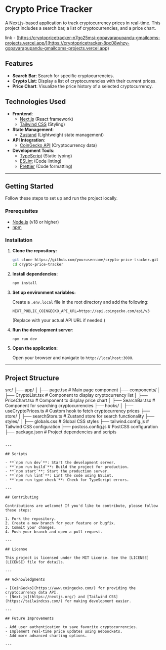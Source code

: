# Crypto Price Tracker

A Next.js-based application to track cryptocurrency prices in real-time. This project includes a search bar, a list of cryptocurrencies, and a price chart.

link - [https://cryptopricetracker-n7go25msi-gopavarapupandu-gmailcoms-projects.vercel.app/](https://cryptopricetracker-8pc08whzy-gopavarapupandu-gmailcoms-projects.vercel.app)

## Features

- **Search Bar**: Search for specific cryptocurrencies.
- **Crypto List**: Display a list of cryptocurrencies with their current prices.
- **Price Chart**: Visualize the price history of a selected cryptocurrency.

## Technologies Used

- **Frontend**: 
  - [Next.js](https://nextjs.org/) (React framework)
  - [Tailwind CSS](https://tailwindcss.com/) (Styling)
- **State Management**: 
  - [Zustand](https://zustand-demo.pmnd.rs/) (Lightweight state management)
- **API Integration**: 
  - [CoinGecko API](https://www.coingecko.com/en/api) (Cryptocurrency data)
- **Development Tools**: 
  - [TypeScript](https://www.typescriptlang.org/) (Static typing)
  - [ESLint](https://eslint.org/) (Code linting)
  - [Prettier](https://prettier.io/) (Code formatting)

---

## Getting Started

Follow these steps to set up and run the project locally.

### Prerequisites

- [Node.js](https://nodejs.org/) (v18 or higher)
- [npm](https://www.npmjs.com/) 

### Installation

1. **Clone the repository:**

   ```bash
   git clone https://github.com/yourusername/crypto-price-tracker.git
   cd crypto-price-tracker
   ```

2. **Install dependencies:**

   ```bash
   npm install
   ```

3. **Set up environment variables:**

   Create a `.env.local` file in the root directory and add the following:

   ```plaintext
   NEXT_PUBLIC_COINGECKO_API_URL=https://api.coingecko.com/api/v3
   ```

   (Replace with your actual API URL if needed.)

4. **Run the development server:**

   ```bash
   npm run dev
   ```

5. **Open the application:**

   Open your browser and navigate to `http://localhost:3000`.

---

## Project Structure


src/
├── app/
│   ├── page.tsx          # Main page component
├── components/
│   ├── CryptoList.tsx    # Component to display cryptocurrency list
│   ├── PriceChart.tsx    # Component to display price chart
│   ├── SearchBar.tsx     # Component for searching cryptocurrencies
├── hooks/
│   ├── useCryptoPrices.ts # Custom hook to fetch cryptocurrency prices
├── store/
│   ├── searchStore.ts    # Zustand store for search functionality
├── styles/
│   ├── globals.css       # Global CSS styles
├── tailwind.config.js    # Tailwind CSS configuration
├── postcss.config.js     # PostCSS configuration
├── package.json          # Project dependencies and scripts
```

---

## Scripts

- **`npm run dev`**: Start the development server.
- **`npm run build`**: Build the project for production.
- **`npm start`**: Start the production server.
- **`npm run lint`**: Lint the code using ESLint.
- **`npm run type-check`**: Check for TypeScript errors.

---

## Contributing

Contributions are welcome! If you'd like to contribute, please follow these steps:

1. Fork the repository.
2. Create a new branch for your feature or bugfix.
3. Commit your changes.
4. Push your branch and open a pull request.

---

## License

This project is licensed under the MIT License. See the [LICENSE](LICENSE) file for details.

---

## Acknowledgments

- [CoinGecko](https://www.coingecko.com/) for providing the cryptocurrency data API.
- [Next.js](https://nextjs.org/) and [Tailwind CSS](https://tailwindcss.com/) for making development easier.

---

## Future Improvements

- Add user authentication to save favorite cryptocurrencies.
- Implement real-time price updates using WebSockets.
- Add more advanced charting options.

---

